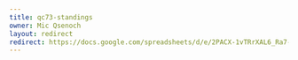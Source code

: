 ```yaml
---
title: qc73-standings
owner: Mic Qsenoch
layout: redirect
redirect: https://docs.google.com/spreadsheets/d/e/2PACX-1vTRrXAL6_Ra7-2wZVRvIgACXrfCxDDhaiEbe1b3IpmwHSwiNjxBJl4DtD_z50YkaaYGuaABUabwhkTN/pubhtml
---
```

